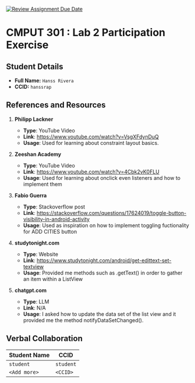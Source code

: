 [![Review Assignment Due Date](https://classroom.github.com/assets/deadline-readme-button-22041afd0340ce965d47ae6ef1cefeee28c7c493a6346c4f15d667ab976d596c.svg)](https://classroom.github.com/a/4btn9xaF)
# CMPUT 301 : Lab 2 Participation Exercise

## Student Details

- **Full Name:** `Hanss Rivera`
- **CCID:** `hanssrap`

## References and Resources

1. **Philipp Lackner**
   - **Type**: YouTube Video
   - **Link**: https://www.youtube.com/watch?v=VsgXFdynDuQ
   - **Usage**: Used for learning about constraint layout basics.

2. **Zeeshan Academy**
   - **Type**: YouTube Video
   - **Link**: https://www.youtube.com/watch?v=4Cbk2vK0FLU
   - **Usage**: Used for learning about onclick even listeners and how to implement them

3. **Fabio Guerra**
   - **Type**: Stackoverflow post
   - **Link**: https://stackoverflow.com/questions/17624019/toggle-button-visibility-in-android-activity
   - **Usage**: Used as inspiration on how to implement toggling fuctionality for ADD CITIES button

4. **studytonight.com**
   - **Type**: Website
   - **Link**: https://www.studytonight.com/android/get-edittext-set-textview
   - **Usage**: Provided me methods such as .getText() in order to gather an item within a ListView

5. **chatgpt.com**
   - **Type**: LLM
   - **Link**: N/A
   - **Usage**: I asked how to update the data set of the list view and it provided me the method notifyDataSetChanged().



## Verbal Collaboration

| Student Name | CCID      |
| ------------ | --------- |
| `student`    | `student` |
| `<Add more>` | `<CCID>`  |
